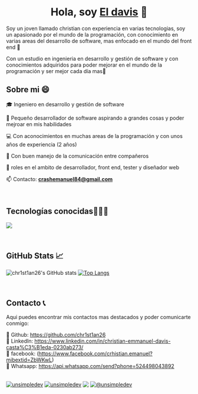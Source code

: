 <div align="center">
<h1 align="center">Hola, soy <a href="https://davisportafolio.netlify.app/">El davis</a> 👋</h1>
</div>
<!--introducción sobre mi-->
<p>Soy un joven llamado christian con experiencia en varias tecnologias, soy un apasionado por el mundo de la programación, con conocimiento en varias areas del desarrollo de software, mas enfocado en el mundo del front end 🔭
  </p>
  <p>Con un estudio en ingenieria en desarrollo y gestión de software y con conocimientos adquiridos para poder mejorar en el mundo de la programación y ser mejor cada día mas🌱</p>


<!--sobre #2-->
<h2>Sobre mi 😄</h2>
<p align="left">
  <!--Intro inicio-->
🎓 Ingeniero en desarrollo y gestión de software

🎥 Pequeño desarrollador de software aspirando a grandes cosas y poder mejroar en mis habilidades

💻 Con aconocimientos en muchas areas de la programación y con unos años de experiencia (2 años)

💬 Con buen manejo de la comunicación entre compañeros

📝 roles en el ambito de desarrollador, front end, tester y diseñador web

📫 Contacto: **crashemanuel84@gmail.com**
<!--Intro end-->
  </p>
<br>

<!--tecnologias conocidas-->
<h2 >Tecnologías conocidas👨🏻‍💻</h2>
<!--tech stack icons-->
<p align="left">
  <a href="https://skillicons.dev">
    <img src="https://skillicons.dev/icons?i=c,cs,cpp,java,php,py,css,html,js,nodejs,mysql,firebase,git,github,docker,postman,vscode,linux,ai,ps&perline=12" />
  </a>
</p>
<br>
<h2>GitHub Stats 📈</h2>

![chr1st1an26's GitHub stats](https://github-readme-stats.vercel.app/api?username=chr1st1an26&show_icons=true&theme=radical&count_private=true) 
[![Top Langs](https://github-readme-stats.vercel.app/api/top-langs/?username=chr1st1an26&layout=compact&theme=radical&langs_count=6&hide=html,css)](https://github.com/anuraghazra/github-readme-stats)

<br>
<h2>Contacto 📞</h2>
Aqui puedes encontrar mis contactos mas destacados y poder comunicarte conmigo:

🐙 Github: https://github.com/chr1st1an26 <br>
🔗 LinkedIn: https://www.linkedin.com/in/christian-emmanuel-davis-casta%C3%B1eda-0230ab273/ <br>
💬 facebook: (https://www.facebook.com/crhistian.emanuel?mibextid=ZbWKwL) <br>
📱 Whatsapp: https://api.whatsapp.com/send?phone=524498043892 <br>
<br>
<p align="left">
<a href="https://www.linkedin.com/in/christian-emmanuel-davis-casta%C3%B1eda-0230ab273/" target="blank"><img align="center" src="https://img.shields.io/badge/LinkedIn-0077B5?style=for-the-badge&logo=linkedin&logoColor=white" alt="unsimpledev"/></a>
<a href="https://www.facebook.com/crhistian.emanuel?mibextid=ZbWKwL" target="blank"><img align="center" src="https://img.shields.io/badge/Facebook-1877F2?style=for-the-badge&logo=facebook&logoColor=white" alt="unsimpledev"  /></a>
   <a href="https://www.instagram.com/chr.dav30?igsh=M2QyYm4xczV1dml5" target="_blank"><img align="center" src="https://img.shields.io/badge/-Instagram-%23E4405F?style=for-the-badge&logo=instagram&logoColor=white" target="_blank"></a>
<a href = "crashemanuel84@gmail.com" target="blank"><img align="center" src="https://img.shields.io/badge/Gmail-D14836?style=for-the-badge&logo=gmail&logoColor=white" alt="@unsimpledev"  /></a>
  </p>



<!--
**chr1st1an26/chr1st1an26** is a ✨ _special_ ✨ repository because its `README.md` (this file) appears on your GitHub profile.

Here are some ideas to get you started:

- 🔭 I’m currently working on ...
- 🌱 I’m currently learning ...
- 👯 I’m looking to collaborate on ...
- 🤔 I’m looking for help with ...
- 💬 Ask me about ...
- 📫 How to reach me: ...
- 😄 Pronouns: ...
- ⚡ Fun fact: ...
-->
